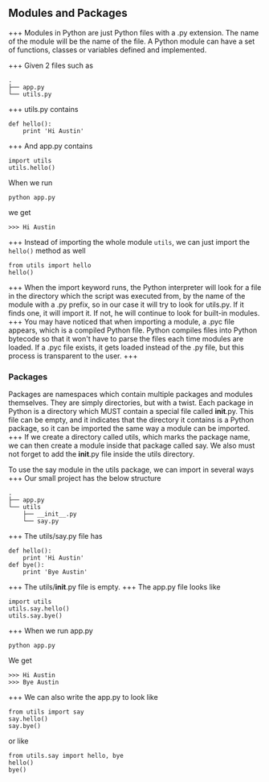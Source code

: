 ## Modules and Packages
+++
Modules in Python are just Python files with a .py extension. The name of the module will be the name of the file. A Python module can have a set of functions, classes or variables defined and implemented.
<!-- https://www.learnpython.org/en/Modules_and_Packages -->
+++
Given 2 files such as
```
.
├── app.py
└── utils.py
```
+++
utils.py contains
```
def hello():
    print 'Hi Austin'
```
+++
And app.py contains
```
import utils
utils.hello()
```
When we run
```
python app.py
```
we get
```
>>> Hi Austin
```
+++
Instead of importing the whole module `utils`, we can just import the `hello()` method as well
```
from utils import hello
hello()
```
+++
When the import keyword runs, the Python interpreter will look for a file in the directory which the script was executed from, by the name of the module with a .py prefix, so in our case it will try to look for utils.py. If it finds one, it will import it. If not, he will continue to look for built-in modules.
+++
You may have noticed that when importing a module, a .pyc file appears, which is a compiled Python file. Python compiles files into Python bytecode so that it won't have to parse the files each time modules are loaded. If a .pyc file exists, it gets loaded instead of the .py file, but this process is transparent to the user.
+++
### Packages
Packages are namespaces which contain multiple packages and modules themselves. They are simply directories, but with a twist.
Each package in Python is a directory which MUST contain a special file called __init__.py. This file can be empty, and it indicates that the directory it contains is a Python package, so it can be imported the same way a module can be imported.
+++
If we create a directory called utils, which marks the package name, we can then create a module inside that package called say. We also must not forget to add the __init__.py file inside the utils directory.

To use the say module in the utils package, we can import in several ways
+++
Our small project has the below structure
```
.
├── app.py
└── utils
    ├── __init__.py
    └── say.py
```
+++
The utils/say.py file has
```
def hello():
    print 'Hi Austin'
def bye():
    print 'Bye Austin'
```
+++
The utils/__init__.py file is empty.
+++
The app.py file looks like
```
import utils
utils.say.hello()
utils.say.bye()
```
+++
When we run app.py
```
python app.py
```
We get
```
>>> Hi Austin
>>> Bye Austin
```
+++
We can also write the app.py to look like
```
from utils import say
say.hello()
say.bye()
```
or like
```
from utils.say import hello, bye
hello()
bye()
```
